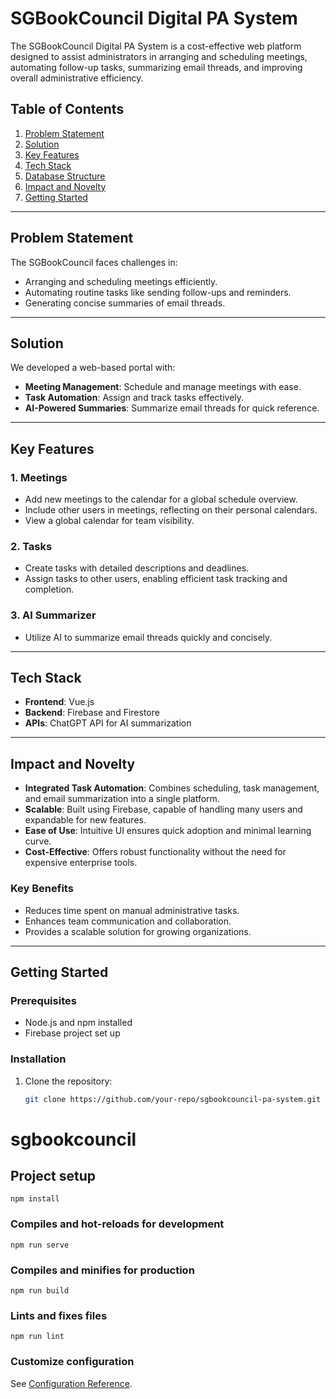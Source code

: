 # SGBookCouncil Digital PA System

The SGBookCouncil Digital PA System is a cost-effective web platform designed to assist administrators in arranging and scheduling meetings, automating follow-up tasks, summarizing email threads, and improving overall administrative efficiency.

## **Table of Contents**

1. [Problem Statement](#problem-statement)
2. [Solution](#solution)
3. [Key Features](#key-features)
4. [Tech Stack](#tech-stack)
5. [Database Structure](#database-structure)
6. [Impact and Novelty](#impact-and-novelty)
7. [Getting Started](#getting-started)

---

## **Problem Statement**

The SGBookCouncil faces challenges in:

- Arranging and scheduling meetings efficiently.
- Automating routine tasks like sending follow-ups and reminders.
- Generating concise summaries of email threads.

---

## **Solution**

We developed a web-based portal with:

- **Meeting Management**: Schedule and manage meetings with ease.
- **Task Automation**: Assign and track tasks effectively.
- **AI-Powered Summaries**: Summarize email threads for quick reference.

---

## **Key Features**

### 1. **Meetings**

- Add new meetings to the calendar for a global schedule overview.
- Include other users in meetings, reflecting on their personal calendars.
- View a global calendar for team visibility.

### 2. **Tasks**

- Create tasks with detailed descriptions and deadlines.
- Assign tasks to other users, enabling efficient task tracking and completion.

### 3. **AI Summarizer**

- Utilize AI to summarize email threads quickly and concisely.

---

## **Tech Stack**

- **Frontend**: Vue.js
- **Backend**: Firebase and Firestore
- **APIs**: ChatGPT API for AI summarization

---

## **Impact and Novelty**

- **Integrated Task Automation**: Combines scheduling, task management, and email summarization into a single platform.
- **Scalable**: Built using Firebase, capable of handling many users and expandable for new features.
- **Ease of Use**: Intuitive UI ensures quick adoption and minimal learning curve.
- **Cost-Effective**: Offers robust functionality without the need for expensive enterprise tools.

### **Key Benefits**

- Reduces time spent on manual administrative tasks.
- Enhances team communication and collaboration.
- Provides a scalable solution for growing organizations.

---

## **Getting Started**

### Prerequisites

- Node.js and npm installed
- Firebase project set up

### Installation

1. Clone the repository:
   ```bash
   git clone https://github.com/your-repo/sgbookcouncil-pa-system.git
   ```

# sgbookcouncil

## Project setup

```
npm install
```

### Compiles and hot-reloads for development

```
npm run serve
```

### Compiles and minifies for production

```
npm run build
```

### Lints and fixes files

```
npm run lint
```

### Customize configuration

See [Configuration Reference](https://cli.vuejs.org/config/).
